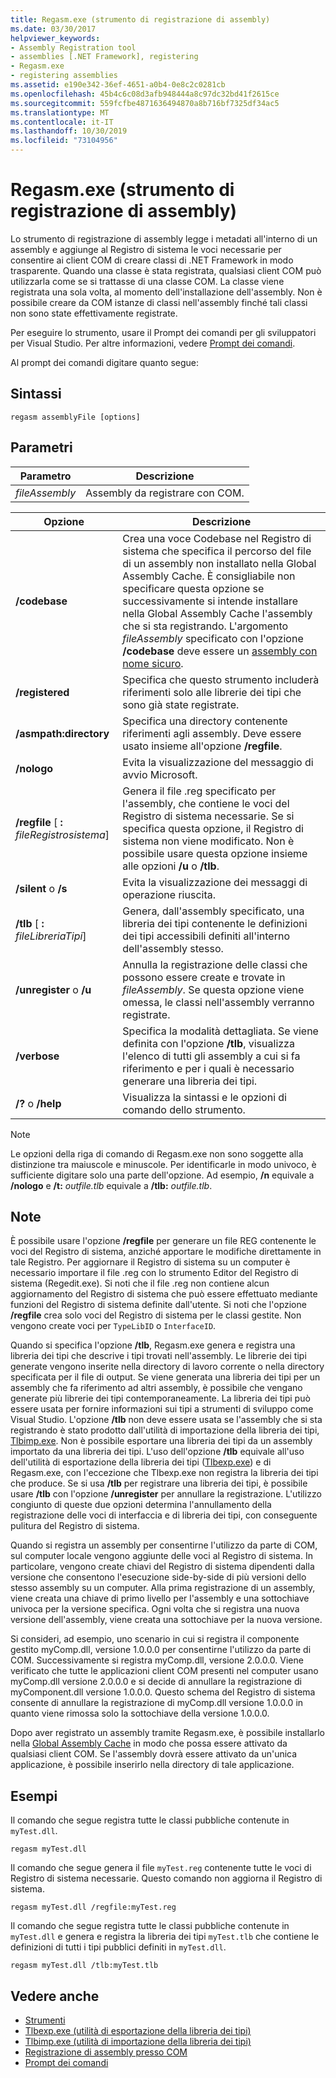 ```yaml
---
title: Regasm.exe (strumento di registrazione di assembly)
ms.date: 03/30/2017
helpviewer_keywords:
- Assembly Registration tool
- assemblies [.NET Framework], registering
- Regasm.exe
- registering assemblies
ms.assetid: e190e342-36ef-4651-a0b4-0e8c2c0281cb
ms.openlocfilehash: 45b4c6c08d3afb948444a8c97dc32bd41f2615ce
ms.sourcegitcommit: 559fcfbe4871636494870a8b716bf7325df34ac5
ms.translationtype: MT
ms.contentlocale: it-IT
ms.lasthandoff: 10/30/2019
ms.locfileid: "73104956"
---
```

# <a name="regasmexe-assembly-registration-tool"></a>Regasm.exe (strumento di registrazione di assembly)

Lo strumento di registrazione di assembly legge i metadati all'interno di un assembly e aggiunge al Registro di sistema le voci necessarie per consentire ai client COM di creare classi di .NET Framework in modo trasparente. Quando una classe è stata registrata, qualsiasi client COM può utilizzarla come se si trattasse di una classe COM. La classe viene registrata una sola volta, al momento dell'installazione dell'assembly. Non è possibile creare da COM istanze di classi nell'assembly finché tali classi non sono state effettivamente registrate.

Per eseguire lo strumento, usare il Prompt dei comandi per gli sviluppatori per Visual Studio. Per altre informazioni, vedere [Prompt dei comandi](developer-command-prompt-for-vs.md).

Al prompt dei comandi digitare quanto segue:

## <a name="syntax"></a>Sintassi

```console
regasm assemblyFile [options]
```

## <a name="parameters"></a>Parametri

|Parametro|Descrizione|
|---------------|-----------------|
|*fileAssembly*|Assembly da registrare con COM.|

|Opzione|Descrizione|
|------------|-----------------|
|**/codebase**|Crea una voce Codebase nel Registro di sistema che specifica il percorso del file di un assembly non installato nella Global Assembly Cache. È consigliabile non specificare questa opzione se successivamente si intende installare nella Global Assembly Cache l'assembly che si sta registrando. L'argomento *fileAssembly* specificato con l'opzione **/codebase** deve essere un [assembly con nome sicuro](../../standard/assembly/strong-named.md).|
|**/registered**|Specifica che questo strumento includerà riferimenti solo alle librerie dei tipi che sono già state registrate.|
|**/asmpath:directory**|Specifica una directory contenente riferimenti agli assembly. Deve essere usato insieme all'opzione **/regfile**.|
|**/nologo**|Evita la visualizzazione del messaggio di avvio Microsoft.|
|**/regfile** [ **:** *fileRegistrosistema*]|Genera il file .reg specificato per l'assembly, che contiene le voci del Registro di sistema necessarie. Se si specifica questa opzione, il Registro di sistema non viene modificato. Non è possibile usare questa opzione insieme alle opzioni **/u** o **/tlb**.|
|**/silent** o **/s**|Evita la visualizzazione dei messaggi di operazione riuscita.|
|**/tlb** [ **:** *fileLibreriaTipi*]|Genera, dall'assembly specificato, una libreria dei tipi contenente le definizioni dei tipi accessibili definiti all'interno dell'assembly stesso.|
|**/unregister** o **/u**|Annulla la registrazione delle classi che possono essere create e trovate in *fileAssembly*. Se questa opzione viene omessa, le classi nell'assembly verranno registrate.|
|**/verbose**|Specifica la modalità dettagliata. Se viene definita con l'opzione **/tlb**, visualizza l'elenco di tutti gli assembly a cui si fa riferimento e per i quali è necessario generare una libreria dei tipi.|
|**/?** o **/help**|Visualizza la sintassi e le opzioni di comando dello strumento.|

> [!NOTE]
> Le opzioni della riga di comando di Regasm.exe non sono soggette alla distinzione tra maiuscole e minuscole. Per identificarle in modo univoco, è sufficiente digitare solo una parte dell'opzione. Ad esempio, **/n** equivale a **/nologo** e **/t:** *outfile.tlb* equivale a **/tlb:** *outfile.tlb*.

## <a name="remarks"></a>Note

È possibile usare l'opzione **/regfile** per generare un file REG contenente le voci del Registro di sistema, anziché apportare le modifiche direttamente in tale Registro. Per aggiornare il Registro di sistema su un computer è necessario importare il file .reg con lo strumento Editor del Registro di sistema (Regedit.exe). Si noti che il file .reg non contiene alcun aggiornamento del Registro di sistema che può essere effettuato mediante funzioni del Registro di sistema definite dall'utente.  Si noti che l'opzione **/regfile** crea solo voci del Registro di sistema per le classi gestite.  Non vengono create voci per `TypeLibID` o `InterfaceID`.

Quando si specifica l'opzione **/tlb**, Regasm.exe genera e registra una libreria dei tipi che descrive i tipi trovati nell'assembly. Le librerie dei tipi generate vengono inserite nella directory di lavoro corrente o nella directory specificata per il file di output. Se viene generata una libreria dei tipi per un assembly che fa riferimento ad altri assembly, è possibile che vengano generate più librerie dei tipi contemporaneamente. La libreria dei tipi può essere usata per fornire informazioni sui tipi a strumenti di sviluppo come Visual Studio. L'opzione **/tlb** non deve essere usata se l'assembly che si sta registrando è stato prodotto dall'utilità di importazione della libreria dei tipi, [Tlbimp.exe](tlbimp-exe-type-library-importer.md). Non è possibile esportare una libreria dei tipi da un assembly importato da una libreria dei tipi. L'uso dell'opzione **/tlb** equivale all'uso dell'utilità di esportazione della libreria dei tipi ([Tlbexp.exe](tlbexp-exe-type-library-exporter.md)) e di Regasm.exe, con l'eccezione che Tlbexp.exe non registra la libreria dei tipi che produce.  Se si usa **/tlb** per registrare una libreria dei tipi, è possibile usare **/tlb** con l'opzione **/unregister** per annullare la registrazione. L'utilizzo congiunto di queste due opzioni determina l'annullamento della registrazione delle voci di interfaccia e di libreria dei tipi, con conseguente pulitura del Registro di sistema.

Quando si registra un assembly per consentirne l'utilizzo da parte di COM, sul computer locale vengono aggiunte delle voci al Registro di sistema. In particolare, vengono create chiavi del Registro di sistema dipendenti dalla versione che consentono l'esecuzione side-by-side di più versioni dello stesso assembly su un computer. Alla prima registrazione di un assembly, viene creata una chiave di primo livello per l'assembly e una sottochiave univoca per la versione specifica. Ogni volta che si registra una nuova versione dell'assembly, viene creata una sottochiave per la nuova versione.

Si consideri, ad esempio, uno scenario in cui si registra il componente gestito myComp.dll, versione 1.0.0.0 per consentirne l'utilizzo da parte di COM. Successivamente si registra myComp.dll, versione 2.0.0.0. Viene verificato che tutte le applicazioni client COM presenti nel computer usano myComp.dll versione 2.0.0.0 e si decide di annullare la registrazione di myComponent.dll versione 1.0.0.0. Questo schema del Registro di sistema consente di annullare la registrazione di myComp.dll versione 1.0.0.0 in quanto viene rimossa solo la sottochiave della versione 1.0.0.0.

Dopo aver registrato un assembly tramite Regasm.exe, è possibile installarlo nella [Global Assembly Cache](../app-domains/gac.md) in modo che possa essere attivato da qualsiasi client COM. Se l'assembly dovrà essere attivato da un'unica applicazione, è possibile inserirlo nella directory di tale applicazione.

## <a name="examples"></a>Esempi

Il comando che segue registra tutte le classi pubbliche contenute in `myTest.dll`.

```console
regasm myTest.dll
```

Il comando che segue genera il file `myTest.reg` contenente tutte le voci di Registro di sistema necessarie. Questo comando non aggiorna il Registro di sistema.

```console
regasm myTest.dll /regfile:myTest.reg
```

Il comando che segue registra tutte le classi pubbliche contenute in `myTest.dll` e genera e registra la libreria dei tipi `myTest.tlb` che contiene le definizioni di tutti i tipi pubblici definiti in `myTest.dll`.

```console
regasm myTest.dll /tlb:myTest.tlb
```

## <a name="see-also"></a>Vedere anche

- [Strumenti](index.md)
- [Tlbexp.exe (utilità di esportazione della libreria dei tipi)](tlbexp-exe-type-library-exporter.md)
- [Tlbimp.exe (utilità di importazione della libreria dei tipi)](tlbimp-exe-type-library-importer.md)
- [Registrazione di assembly presso COM](../interop/registering-assemblies-with-com.md)
- [Prompt dei comandi](developer-command-prompt-for-vs.md)

